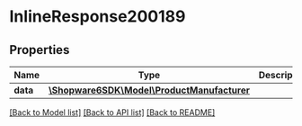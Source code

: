# InlineResponse200189

## Properties
Name | Type | Description | Notes
------------ | ------------- | ------------- | -------------
**data** | [**\Shopware6SDK\Model\ProductManufacturer**](ProductManufacturer.md) |  | [optional] 

[[Back to Model list]](../../README.md#documentation-for-models) [[Back to API list]](../../README.md#documentation-for-api-endpoints) [[Back to README]](../../README.md)

